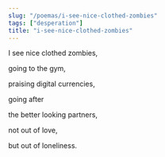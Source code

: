```yaml
---
slug: "/poemas/i-see-nice-clothed-zombies"
tags: ["desperation"]
title: "i-see-nice-clothed-zombies"
---
```

I see nice clothed zombies,

going to the gym,

praising digital currencies,

going after

the better looking partners,

not out of love,

but out of loneliness.